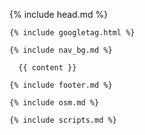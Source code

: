<!DOCTYPE html>
<html>

  {% include head.md %}

  <body>

    {% include googletag.html %}

    {% include nav_bg.md %}

      {{ content }}

    {% include footer.md %}

    {% include osm.md %}

    {% include scripts.md %}


  </body>

</html>
